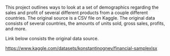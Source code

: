 This project outlines ways to look at a set of  demographics regarding the sales and profit of several different products from a couple different countries. The original source is a CSV file on Kaggle. 
The original data consists of several countries, the amounts of units sold, gross sales, profits, and more.

Link below consists the original data source.

https://www.kaggle.com/datasets/konstantinognev/financial-samplexlsx
